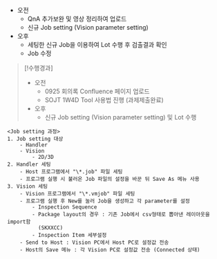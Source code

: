 - 오전
	- QnA 추가보완 및 영상 정리하여 업로드
	- 신규 Job setting (Vision parameter setting)
- 오후
	- 세팅한 신규 Job을 이용하여 Lot 수행 후 검출결과 확인
	- Job 수정

>[!수행경과]
>- 오전
>	- 0925 회의록 Confluence 페이지 업로드
>	- SOJT 1W4D Tool 사용법 진행 (과제제출완료)
>- 오후
>	- 신규 Job setting (Vision parameter setting) 및 Lot 수행

```Process
<Job setting 과정>
1. Job setting 대상
	- Handler
	- Vision
		- 2D/3D
2. Handler 세팅
	- Host 프로그램에서 "\*.job" 파일 세팅
	- 프로그램 실행 시 불러온 Job 파일의 설정을 바꾼 뒤 Save As 메뉴 사용
3. Vision 세팅
	- Vision 프로그램에서 "\*.vmjob" 파일 세팅
	- 프로그램 실행 후 New를 눌러 Job을 생성하고 각 parameter를 설정
		- Inspection Sequence
		- Package layout의 경우 : 기존 Job에서 csv형태로 뽑아낸 레이아웃을 import함
		  (SKXXCC)
		- Inspection Item 세부설정
	- Send to Host : Vision PC에서 Host PC로 설정값 전송
	- Host의 Save 메뉴 : 각 Vision PC로 설정값 전송 (Connected 상태)
```
